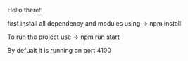 Hello there!!

first install all dependency and modules using
 -> npm install

To run the project use
 -> npm run start

By defualt it is running on port 4100